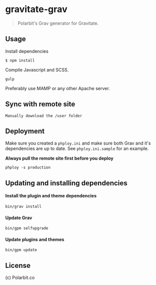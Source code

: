 # gravitate-grav

> Polarbit's Grav generator for Gravitate.

## Usage

Install dependencies

```
$ npm install
```

Compile Javascript and SCSS.

```
gulp
```

Preferably use MAMP or any other Apache server.

## Sync with remote site

    Manually download the /user folder

## Deployment

Make sure you created a `phploy.ini` and make sure both Grav and it's
dependencies are up to date. See `phploy.ini.sample` for an example.

**Always pull the remote site first before you deploy**

    phploy -s production

## Updating and installing dependencies

#### Install the plugin and theme dependencies

    bin/grav install

#### Update Grav

    bin/gpm selfupgrade

#### Update plugins and themes

    bin/gpm update

## License

(c) Polarbit.co
